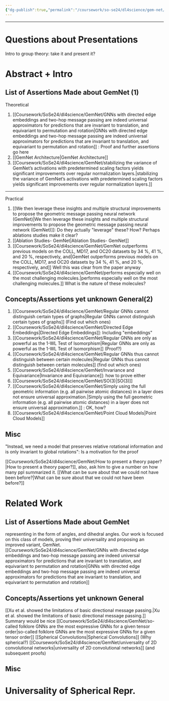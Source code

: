 ```yaml
---
{"dg-publish":true,"permalink":"/coursework/so-se24/dl4science/gem-net/gem-net-gasteiger-et-al-tum-daml/","noteIcon":""}
---
```


---

# Questions about Presentations

Intro to group theory: take it and present it? 


# Abstract + Intro
## List of Assertions Made about GemNet (1)


Theoretical
1. [[Coursework/SoSe24/dl4science/GemNet/GNNs with directed edge embeddings and two-hop message passing are indeed universal approximators for predictions that are invariant to translation, and equivariant to permutation and rotation\|GNNs with directed edge embeddings and two-hop message passing are indeed universal approximators for predictions that are invariant to translation, and equivariant to permutation and rotation]] : Proof and further assertions go here
2. [[GemNet Architecture\|GemNet Architecture]]
3.  [[Coursework/SoSe24/dl4science/GemNet/stabilizing the variance of GemNet’s activations with predetermined scaling factors yields significant improvements over regular normalization layers.\|stabilizing the variance of GemNet’s activations with predetermined scaling factors yields significant improvements over regular normalization layers.]]

---
Practical 
1. [[We then leverage these insights and multiple structural improvements to propose the geometric message passing neural network (GemNet)\|We then leverage these insights and multiple structural improvements to propose the geometric message passing neural network (GemNet)]]: Do they actually "leverage" these? How? Perhaps ablations studies make it clear? 
2. [[Ablation Studies- GemNet\|Ablation Studies- GemNet]] 
3. [[Coursework/SoSe24/dl4science/GemNet/GemNet outperforms previous models on the COLL, MD17, and OC20 datasets by 34 %, 41 %, and 20 %, respectively, and\|GemNet outperforms previous models on the COLL, MD17, and OC20 datasets by 34 %, 41 %, and 20 %, respectively, and]] Well this was clear from the paper anyway
4. [[Coursework/SoSe24/dl4science/GemNet/performs especially well on the most challenging molecules.\|performs especially well on the most challenging molecules.]] What is the nature of these molecules? 



## Concepts/Assertions yet unknown  General(2)
1.  [[Coursework/SoSe24/dl4science/GemNet/Regular GNNs cannot distinguish certain types of graphs\|Regular GNNs cannot distinguish certain types of graphs]] (Find out which ones)
2. [[Coursework/SoSe24/dl4science/GemNet/Directed Edge Embeddings\|Directed Edge Embeddings]]: Including "embeddings"
3. [[Coursework/SoSe24/dl4science/GemNet/Regular GNNs are only as powerful as the 1-WL Test of Isomorphism\|Regular GNNs are only as powerful as the 1-WL Test of Isomorphism]] (Proof?)
4. [[Coursework/SoSe24/dl4science/GemNet/Regular GNNs thus cannot distinguish between certain molecules\|Regular GNNs thus cannot distinguish between certain molecules]] (find out which ones)
5. [[Coursework/SoSe24/dl4science/GemNet/Invariance and Equivariance\|Invariance and Equivariance]]: how to prove either
6. [[Coursework/SoSe24/dl4science/GemNet/SO(3)\|SO(3)]]
7. [[Coursework/SoSe24/dl4science/GemNet/Simply using the full geometric information (e.g. all pairwise atomic distances) in a layer does not ensure universal approximation.\|Simply using the full geometric information (e.g. all pairwise atomic distances) in a layer does not ensure universal approximation.]] : OK, how? 
8. [[Coursework/SoSe24/dl4science/GemNet/Point Cloud Models\|Point Cloud Models]]

## Misc
"Instead, we need a model that preserves relative rotational information and is only invariant to global rotations": Is a motivation for the proof

[[Coursework/SoSe24/dl4science/GemNet/How to present a theory paper?\|How to present a theory paper?]], also, ask him to give a number on how many ppl summarized it. 
[[What can be sure about that we could not have been before?\|What can be sure about that we could not have been before?]]



# Related Work

## List of Assertions Made about GemNet 


representing in the form of angles, and dihedral angles. Our work is focused on this class of models, proving their universality and proposing an improved variant, GemNet. [[Coursework/SoSe24/dl4science/GemNet/GNNs with directed edge embeddings and two-hop message passing are indeed universal approximators for predictions that are invariant to translation, and equivariant to permutation and rotation\|GNNs with directed edge embeddings and two-hop message passing are indeed universal approximators for predictions that are invariant to translation, and equivariant to permutation and rotation]]



## Concepts/Assertions yet unknown  General


[[Xu et al. showed the limitations of basic directional message passing.\|Xu et al. showed the limitations of basic directional message passing.]] Summary would be nice
[[Coursework/SoSe24/dl4science/GemNet/so-called folklore GNNs are the most expressive GNNs for a given tensor order\|so-called folklore GNNs are the most expressive GNNs for a given tensor order]]
[[Spherical Convolutions\|Spherical Convolutions]] (Why spherical?)
[[Coursework/SoSe24/dl4science/GemNet/universality of 2D convolutional networks\|universality of 2D convolutional networks]] (and subsequent proofs)

## Misc


# Universality of Spherical Repr. 

			

